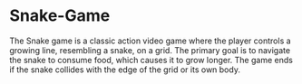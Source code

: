 # Snake-Game

The Snake game is a classic action video game where the player controls a growing line, resembling a snake, on a grid. The primary goal is to navigate the snake to consume food, which causes it to grow longer. The game ends if the snake collides with the edge of the grid or its own body. 
